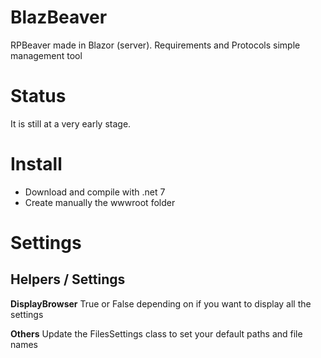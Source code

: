 # BlazBeaver
RPBeaver made in Blazor (server). Requirements and Protocols simple management tool

# Status
It is still at a very early stage.

# Install
- Download and compile with .net 7
- Create manually the wwwroot folder

# Settings
## Helpers / Settings

**DisplayBrowser**
True or False depending on if you want to display all the settings

**Others**
Update the FilesSettings class to set your default paths and  file names
